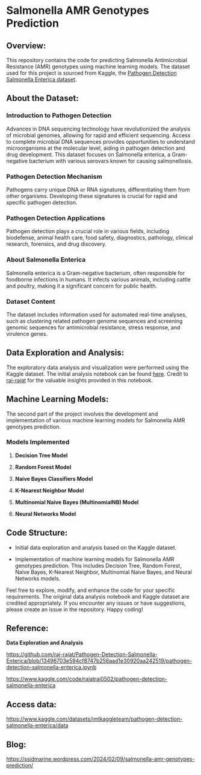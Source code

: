 # **Salmonella AMR Genotypes Prediction**

## **Overview:**

This repository contains the code for predicting Salmonella Antimicrobial Resistance (AMR) genotypes using machine learning models. The dataset used for this project is sourced from Kaggle, the [Pathogen Detection Salmonella Enterica dataset](https://www.kaggle.com/datasets/imtkaggleteam/pathogen-detection-salmonella-enterica/data).

## **About the Dataset:**

### **Introduction to Pathogen Detection**

Advances in DNA sequencing technology have revolutionized the analysis of microbial genomes, allowing for rapid and efficient sequencing. Access to complete microbial DNA sequences provides opportunities to understand microorganisms at the molecular level, aiding in pathogen detection and drug development. This dataset focuses on Salmonella enterica, a Gram-negative bacterium with various serovars known for causing salmonellosis.

### **Pathogen Detection Mechanism**

Pathogens carry unique DNA or RNA signatures, differentiating them from other organisms. Developing these signatures is crucial for rapid and specific pathogen detection.

### **Pathogen Detection Applications**

Pathogen detection plays a crucial role in various fields, including biodefense, animal health care, food safety, diagnostics, pathology, clinical research, forensics, and drug discovery.

### **About Salmonella Enterica**

Salmonella enterica is a Gram-negative bacterium, often responsible for foodborne infections in humans. It infects various animals, including cattle and poultry, making it a significant concern for public health.

### **Dataset Content**

The dataset includes information used for automated real-time analyses, such as clustering related pathogen genome sequences and screening genomic sequences for antimicrobial resistance, stress response, and virulence genes.

## **Data Exploration and Analysis:**

The exploratory data analysis and visualization were performed using the Kaggle dataset. The initial analysis notebook can be found [here](https://github.com/raj-rajat/Pathogen-Detection-Salmonella-Enterica/blob/13496703e594cf8747b256aad1e30920aa242519/pathogen-detection-salmonella-enterica.ipynb). Credit to [raj-rajat](https://github.com/raj-rajat) for the valuable insights provided in this notebook.

## **Machine Learning Models:**

The second part of the project involves the development and implementation of various machine learning models for Salmonella AMR genotypes prediction.

### **Models Implemented**

1.  **Decision Tree Model**

2.  **Random Forest Model**

3.  **Naive Bayes Classifiers Model**

4.  **K-Nearest Neighbor Model**

5.  **Multinomial Naive Bayes (MultinomialNB) Model**

6.  **Neural Networks Model**

## **Code Structure:**

-   Initial data exploration and analysis based on the Kaggle dataset.

-   Implementation of machine learning models for Salmonella AMR genotypes prediction. This includes Decision Tree, Random Forest, Naive Bayes, K-Nearest Neighbor, Multinomial Naive Bayes, and Neural Networks models.

Feel free to explore, modify, and enhance the code for your specific requirements. The original data analysis notebook and Kaggle dataset are credited appropriately. If you encounter any issues or have suggestions, please create an issue in the repository. Happy coding!

## Reference:

**Data Exploration and Analysis**

<https://github.com/raj-rajat/Pathogen-Detection-Salmonella-Enterica/blob/13496703e594cf8747b256aad1e30920aa242519/pathogen-detection-salmonella-enterica.ipynb>

<https://www.kaggle.com/code/rajatraj0502/pathogen-detection-salmonella-enterica>

## Access data:

<https://www.kaggle.com/datasets/imtkaggleteam/pathogen-detection-salmonella-enterica/data>

## Blog:

<https://ssidmarine.wordpress.com/2024/02/09/salmonella-amr-genotypes-prediction/>
